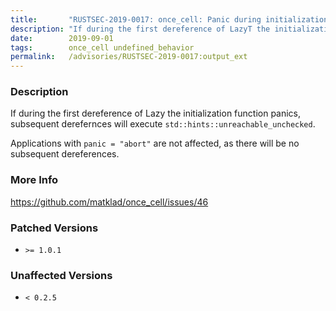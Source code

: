 ```yaml
---
title:       "RUSTSEC-2019-0017: once_cell: Panic during initialization of Lazy<T> might trigger undefined behavior"
description: "If during the first dereference of LazyT the initialization function panics, subsequent derefernces will execute stdhintsunreachableunchecked. Applications with panic  abort are not affected, as there will be no subsequent dereferences."
date:        2019-09-01
tags:        once_cell undefined_behavior
permalink:   /advisories/RUSTSEC-2019-0017:output_ext
---
```


### Description

If during the first dereference of Lazy<T> the initialization function panics,
subsequent derefernces will execute `std::hints::unreachable_unchecked`.

Applications with `panic = "abort"` are not affected, as there will be no
subsequent dereferences.

### More Info

<https://github.com/matklad/once_cell/issues/46>

### Patched Versions

- `>= 1.0.1`



### Unaffected Versions

- `< 0.2.5`
